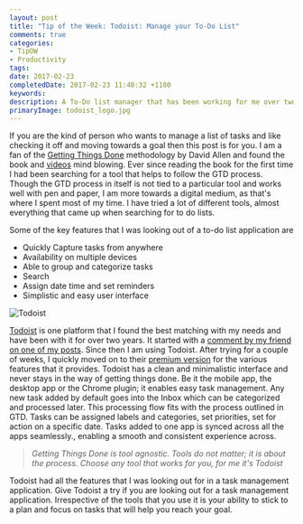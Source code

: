 ```yaml
---
layout: post
title: "Tip of the Week: Todoist: Manage your To-Do List"
comments: true
categories: 
- TipOW
- Productivity
tags: 
date: 2017-02-23
completedDate: 2017-02-23 11:40:32 +1100
keywords: 
description: A To-Do list manager that has been working for me over two years.
primaryImage: todoist_logo.jpg
---
```


If you are the kind of person who wants to manage a list of tasks and like checking it off and moving towards a goal then this post is for you. I am a fan of the [Getting Things Done](http://amzn.to/2gsJaed) methodology by David Allen and found the book and [videos](https://www.youtube.com/results?search_query=david+allen) mind blowing. Ever since reading the book for the first time I had been searching for a tool that helps to follow the GTD process. Though the GTD process in itself is not tied to a particular tool and works well with pen and paper, I am more towards a digital medium, as that's where I spent most of my time. I have tried a lot of different tools, almost everything that came up when searching for to do lists. 

Some of the key features that I was looking out of a to-do list application are

- Quickly Capture tasks from anywhere
- Availability on multiple devices 
- Able to group and categorize tasks
- Search 
- Assign date time and set reminders
- Simplistic and easy user interface

<img alt="Todoist" src="/images/todoist.png" />

[Todoist](https://todoist.com/) is one platform that I found the best matching with my needs and have been with it for over two years. It started with a [comment by my friend on one of my posts](http://www.rahulpnath.com/blog/staying-organized-finding-a-system-to-manage-it-all/#comment-1528539219). Since then I am using Todoist. After trying for a couple of weeks, I quickly moved on to their [premium version](https://todoist.com/premium) for the various features that it provides. Todoist has a clean and minimalistic interface and never stays in the way of getting things done. Be it the mobile app, the desktop app or the Chrome plugin; it enables easy task management. Any new task added by default goes into the Inbox which can be categorized and processed later. This processing flow fits with the process outlined in GTD. Tasks can be assigned labels and categories, set priorities, set for action on a specific date. Tasks added to one app is synced across all the apps seamlessly., enabling a smooth and consistent experience across.

> *Getting Things Done is tool agnostic. Tools do not matter; it is about the process. Choose any tool that works for you, for me it's Todoist*

Todoist had all the features that I was looking out for in a task management application. Give Todoist a try if you are looking out for a task management application. Irrespective of the tools that you use it is your ability to stick to a plan and focus on tasks that will help you reach your goal.

